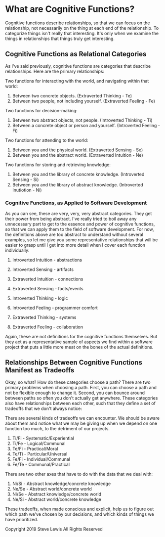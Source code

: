 # What are Cognitive Functions?

Cognitive functions describe relationships, so that we can focus on the relationship, not necessarily on the thing at each end of the relationship. To categorize things isn't really that interesting. It's only when we examine the things in relationships that things truly get interesting.

## Cognitive Functions as Relational Categories

As I've said previously, cognitive functions are categories that describe relationships. Here are the primary relationships:

Two functions for interacting with the world, and navigating within that world: 

1. Between two concrete objects. (Extraverted Thinking - Te)
1. Between two people, not including yourself. (Extraverted Feeling - Fe)

Two functions for decision-making:

1. Between two abstract objects, not people. (Introverted Thinking - Ti)
1. Between a concrete object or person and yourself. (Introverted Feeling - Fi)

Two functions for attending to the world:

1. Between you and the physical world. (Extraverted Sensing - Se)
1. Between you and the abstract world. (Extraverted Intuition - Ne)

Two functions for storing and retrieving knowledge:

1. Between you and the library of concrete knowledge. (Introverted Sensing - Si)
1. Between you and the library of abstract knowledge. (Introverted Inutiotion - Ni)

### Cognitive Functions, as Applied to Software Development

As you can see, these are very, very, very abstract categories. They get their power from being abstract. I've really tried to boil away any unnecessary part to get to the essence and power of cognitive functions, so that we can apply them to the field of software development. For now, the definitions above are too abstract to understand without several examples, so let me give you some representative relationships that will be easier to grasp until I get into more detail when I cover each function individually:

1. Introverted Intuition - abstractions
1. Introverted Sensing - artifacts
1. Extraverted Intuition - connections
1. Extraverted Sensing - facts/events

1. Introverted Thinking - logic
1. Introverted Feeling - programmer comfort
1. Extraverted Thinking - systems 
1. Extraverted Feeling - collaboration

Again, these are not definitions for the cognitive functions themselves. But they act as a representative sample of aspects we find within a software project that puts a little more meat on the bones of the actual definitions.

## Relationships Between Cognitive Functions Manifest as Tradeoffs

Okay, so what? How do these categories choose a path? There are two primary problems when choosing a path. First, you can choose a path and not be flexible enough to change it. Second, you can bounce around between paths so often you don't actually get anywhere. These categories also have relationships between each other, such that they define a set of tradeoffs that we don't always notice:

There are several kinds of tradeoffs we can encounter. We should be aware about them and notice what we may be giving up when we depend on one function too much, to the detriment of our projects.

1. Ti/Fi - Systematic/Experiential
1. Ti/Fe - Logical/Communal
1. Te/Fi - Practical/Moral
1. Te/Ti - Particular/Universal
1. Fe/Fi - Individual/Communal
1. Fe/Te - Communal/Practical

There are two other axes that have to do with the data that we deal with:

1. Ni/Si - Abstract knowledge/concrete knowledge
1. Ne/Se - Abstract world/concrete world
1. Ni/Se - Abstract knowledge/concrete world
1. Ne/Si - Abstract world/concrete knowledge

These tradeoffs, when made conscious and explicit, help us to figure out which path we've chosen by our decisions, and which kinds of things we have prioritized.

Copyright 2019 Steve Lewis All Rights Reserved
